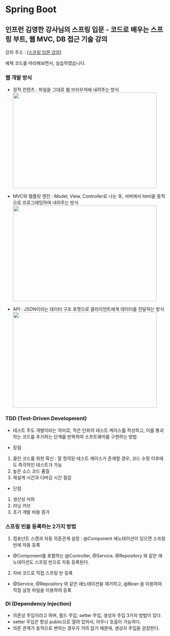 # Spring Boot

## 인프런 김영한 강사님의 스프링 입문 - 코드로 배우는 스프링 부트, 웹 MVC, DB 접근 기술 강의

<p>강의 주소 : <a href="https://www.inflearn.com/course/%EC%8A%A4%ED%94%84%EB%A7%81-%EC%9E%85%EB%AC%B8-%EC%8A%A4%ED%94%84%EB%A7%81%EB%B6%80%ED%8A%B8">[스프링 입문 강의]</a></p>

예제 코드를 따라해보면서, 실습하였습니다.

### 웹 개발 방식

* 정적 컨텐츠 : 파일을 그대로 웹 브라우저에 내려주는 방식
<img src="C:\Users\ko\Desktop\Spring\정적 컨텐츠.png" width = "450px" height = "300px"></img><br/>

* MVC와 템플릿 엔진 : Model, View, Controller로 나눈 후, 서버에서 html을 동적으로 프로그래밍하여 내려주는 방식
<img src="C:\Users\ko\Desktop\Spring\MVC.png" width = "450px" height = "300px"></img><br/>

* API : JSON이라는 데이터 구조 포맷으로 클라이언트에게 데이터를 전달하는 방식
<img src="C:\Users\ko\Desktop\Spring\API.png" width = "450px" height = "300px"></img><br/>

### TDD (Test-Driven Development)

* 테스트 주도 개발이라는 의미로, 작은 단위의 테스트 케이스를 작성하고, 이를 통과하는 코드를 추가하는 단계를 반복하여 소프트웨어를 구현하는 방법

- 장점
1) 클린 코드를 위한 확신 : 잘 정의된 테스트 케이스가 존재할 경우, 코드 수정 이후에도 즉각적인 테스트가 가능
2) 높은 소스 코드 품질
3) 재설계 시간과 디버깅 시간 절감

- 단점
1) 생산성 저하
2) 러닝 커브
3) 초기 개발 비용 증가

### 스프링 빈을 등록하는 2가지 방법
1) 컴포넌트 스캔과 자동 의존관계 설정 : @Component 애노테이션이 있으면 스프링 빈에 자동 등록
* @Component를 포함하는 @Controller, @Service, @Repository 와 같은 애노테이션도 스프링 빈으로 자동 등록된다.

2) 자바 코드로 직접 스프링 빈 등록
* @Service, @Repository 와 같은 애노테이션을 제거하고, @Bean 을 이용하여 직접 설정 파일을 이용하여 등록

### DI (Dependency Injection)
* 의존성 주입이라고 하며, 필드 주입, setter 주입, 생성자 주입 3가지 방법이 있다.
* setter 주입은 항상 public으로 열려 있어서, 아무나 호출이 가능하다.
* 의존 관계가 동적으로 변하는 경우가 거의 없기 때문에, 생성자 주입을 권장한다.